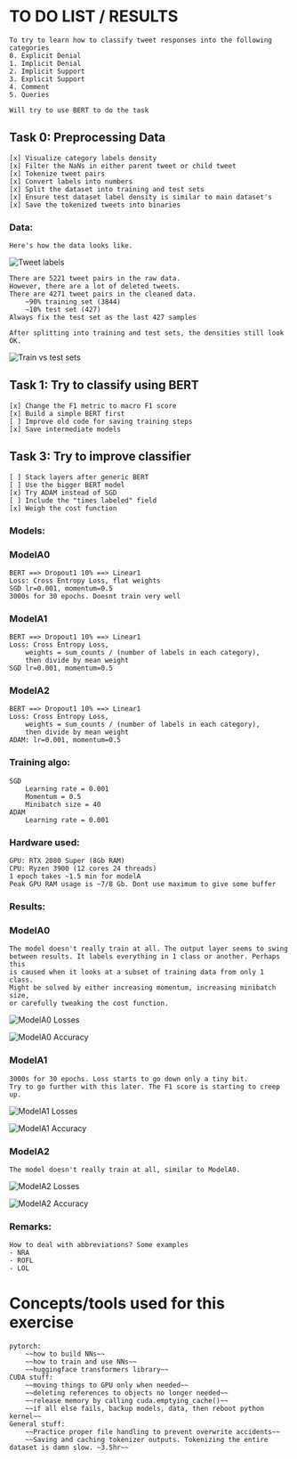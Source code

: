 # TO DO LIST / RESULTS
    To try to learn how to classify tweet responses into the following categories
    0. Explicit Denial
    1. Implicit Denial
    2. Implicit Support
    3. Explicit Support
    4. Comment
    5. Queries
    
    Will try to use BERT to do the task    
    
## **Task 0: Preprocessing Data**
    [x] Visualize category labels density
    [x] Filter the NaNs in either parent tweet or child tweet
    [x] Tokenize tweet pairs
    [x] Convert labels into numbers
    [x] Split the dataset into training and test sets
    [x] Ensure test dataset label density is similar to main dataset's
    [x] Save the tokenized tweets into binaries    

### **Data:**
    Here's how the data looks like.

![Tweet labels](./data/label_density.png)
        
    There are 5221 tweet pairs in the raw data. 
    However, there are a lot of deleted tweets.
    There are 4271 tweet pairs in the cleaned data.
        ~90% training set (3844)
        ~10% test set (427)
    Always fix the test set as the last 427 samples

    After splitting into training and test sets, the densities still look OK.
    
![Train vs test sets](./data/test_train_density.png)

## **Task 1: Try to classify using BERT**
    [x] Change the F1 metric to macro F1 score
    [x] Build a simple BERT first
    [ ] Improve old code for saving training steps
    [x] Save intermediate models

## **Task 3: Try to improve classifier**
    [ ] Stack layers after generic BERT
    [ ] Use the bigger BERT model
    [x] Try ADAM instead of SGD
    [ ] Include the "times labeled" field
    [x] Weigh the cost function

### **Models:**

### ModelA0
    BERT ==> Dropout1 10% ==> Linear1
    Loss: Cross Entropy Loss, flat weights
    SGD lr=0.001, momentum=0.5
    3000s for 30 epochs. Doesnt train very well
    
### ModelA1
    BERT ==> Dropout1 10% ==> Linear1
    Loss: Cross Entropy Loss, 
        weights = sum_counts / (number of labels in each category),
        then divide by mean weight 
    SGD lr=0.001, momentum=0.5
    
    
### ModelA2
    BERT ==> Dropout1 10% ==> Linear1
    Loss: Cross Entropy Loss, 
        weights = sum_counts / (number of labels in each category),
        then divide by mean weight 
    ADAM: lr=0.001, momentum=0.5


### **Training algo:**
    SGD
        Learning rate = 0.001
        Momentum = 0.5
        Minibatch size = 40
    ADAM
        Learning rate = 0.001

### **Hardware used:**
    GPU: RTX 2080 Super (8Gb RAM)
    CPU: Ryzen 3900 (12 cores 24 threads)
    1 epoch takes ~1.5 min for modelA
    Peak GPU RAM usage is ~7/8 Gb. Dont use maximum to give some buffer

### **Results:**

### ModelA0
    The model doesn't really train at all. The output layer seems to swing 
    between results. It labels everything in 1 class or another. Perhaps this 
    is caused when it looks at a subset of training data from only 1 class. 
    Might be solved by either increasing momentum, increasing minibatch size, 
    or carefully tweaking the cost function.
    
![ModelA0 Losses](./results/modelA0_sgd_30_epoch_loss.png)

![ModelA0 Accuracy](./results/modelA0_sgd_30_epoch_accuracy.png)
    
### ModelA1
    3000s for 30 epochs. Loss starts to go down only a tiny bit. 
    Try to go further with this later. The F1 score is starting to creep up.

![ModelA1 Losses](./results/modelA1_sgd_30_epoch_loss.png)

![ModelA1 Accuracy](./results/modelA1_sgd_30_epoch_accuracy.png)
    
### ModelA2
    The model doesn't really train at all, similar to ModelA0. 
    
![ModelA2 Losses](./results/modelA2_adam_80_epoch_loss.png)

![ModelA2 Accuracy](./results/modelA2_adam_80_epoch_accuracy.png)


    
### **Remarks:**
    How to deal with abbreviations? Some examples
    - NRA
    - ROFL
    - LOL
    

# Concepts/tools used for this exercise
    
    pytorch:
        ~~how to build NNs~~
        ~~how to train and use NNs~~
        ~~huggingface transformers library~~
    CUDA stuff:
        ~~moving things to GPU only when needed~~
        ~~deleting references to objects no longer needed~~
        ~~release memory by calling cuda.emptying_cache()~~
        ~~if all else fails, backup models, data, then reboot python kernel~~
    General stuff:
        ~~Practice proper file handling to prevent overwrite accidents~~
        ~~Saving and caching tokenizer outputs. Tokenizing the entire dataset is damn slow. ~3.5hr~~
